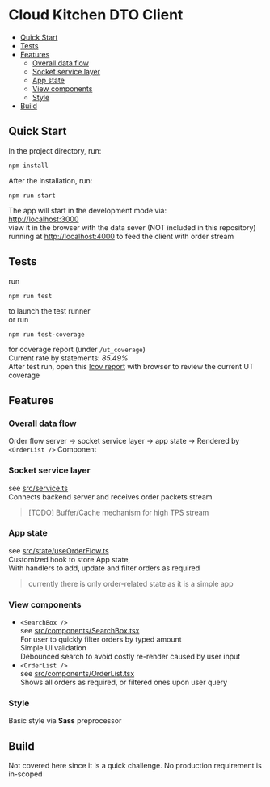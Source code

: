 # Cloud Kitchen DTO Client
- [Quick Start](#quick-start)
- [Tests](#tests)
- [Features](#features)
  - [Overall data flow](#overall-data-flow)
  - [Socket service layer](#socket-service-layer)
  - [App state](#app-state)
  - [View components](#view-components)
  - [Style](#style)
- [Build](#build)

## Quick Start
In the project directory, run:
```
npm install
```
After the installation, run:
```
npm run start
```
The app will start in the development mode via:  
[http://localhost:3000](http://localhost:3000)  
view it in the browser with the data sever (NOT included in this repository) running at [http://localhost:4000](http://localhost:4000) to feed the client with order stream

## Tests
run
```
npm run test
```
to launch the test runner  
or  run
```
npm run test-coverage
```
for coverage report (under `/ut_coverage`)  
Current rate by statements: *85.49%*  
After test run, open this [lcov report](/ut_coverage/lcov-report/index.html) with browser to review the current UT coverage

## Features
### Overall data flow
Order flow server -> socket service layer -> app state -> Rendered by `<OrderList />` Component
### Socket service layer
see [src/service.ts](src/service.ts)  
Connects backend server and receives order packets stream  
> [TODO] Buffer/Cache mechanism for high TPS stream
### App state
see [src/state/useOrderFlow.ts](src/state/useOrderFlow.ts)  
Customized hook to store App state,  
With handlers to add, update and filter orders as required   
> currently there is only order-related state as it is a simple app
### View components
- `<SearchBox />`  
see [src/components/SearchBox.tsx](src/components/SearchBox.tsx)  
For user to quickly filter orders by typed amount  
Simple UI validation  
Debounced search to avoid costly re-render caused by user input  
- `<OrderList />`  
see [src/components/OrderList.tsx](src/components/OrderList.tsx)  
Shows all orders as required, or filtered ones upon user query
### Style
Basic style via **Sass** preprocessor
 

## Build
Not covered here since it is a quick challenge. No production requirement is in-scoped

